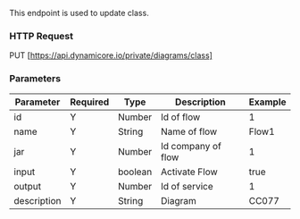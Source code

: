 This endpoint is used to update class.
### HTTP Request

PUT [https://api.dynamicore.io/private/diagrams/class]

### Parameters

| Parameter | Required | Type | Description | Example |
| --------- | --------- | --------- | --------- |--------- |
| id | Y | Number | Id of flow | 1 |
| name | Y | String | Name of flow | Flow1 |
| jar | Y | Number | Id company of flow | 1 |
| input | Y | boolean | Activate Flow | true |
| output | Y | Number | Id of service | 1 |
| description | Y | String | Diagram | CC077 |